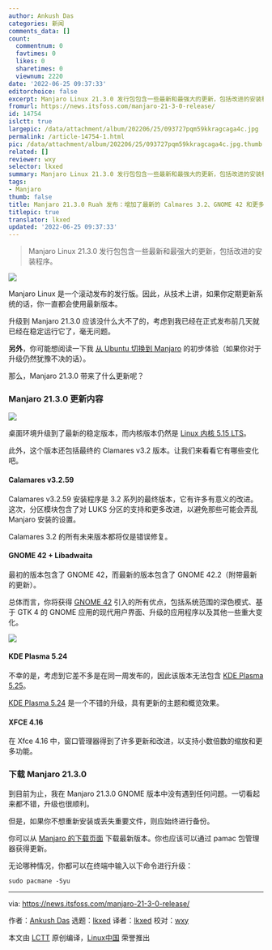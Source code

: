 ```yaml
---
author: Ankush Das
categories: 新闻
comments_data: []
count:
  commentnum: 0
  favtimes: 0
  likes: 0
  sharetimes: 0
  viewnum: 2220
date: '2022-06-25 09:37:33'
editorchoice: false
excerpt: Manjaro Linux 21.3.0 发行包包含一些最新和最强大的更新，包括改进的安装程序。
fromurl: https://news.itsfoss.com/manjaro-21-3-0-release/
id: 14754
islctt: true
largepic: /data/attachment/album/202206/25/093727pqm59kkragcaga4c.jpg
permalink: /article-14754-1.html
pic: /data/attachment/album/202206/25/093727pqm59kkragcaga4c.jpg.thumb.jpg
related: []
reviewer: wxy
selector: lkxed
summary: Manjaro Linux 21.3.0 发行包包含一些最新和最强大的更新，包括改进的安装程序。
tags:
- Manjaro
thumb: false
title: Manjaro 21.3.0 Ruah 发布：增加了最新的 Calmares 3.2、GNOME 42 和更多升级
titlepic: true
translator: lkxed
updated: '2022-06-25 09:37:33'
---
```



> 
> Manjaro Linux 21.3.0 发行包包含一些最新和最强大的更新，包括改进的安装程序。
> 
> 
> 


![](/data/attachment/album/202206/25/093727pqm59kkragcaga4c.jpg)


Manjaro Linux 是一个滚动发布的发行版。因此，从技术上讲，如果你定期更新系统的话，你一直都会使用最新版本。


升级到 Manjaro 21.3.0 应该没什么大不了的，考虑到我已经在正式发布前几天就已经在稳定运行它了，毫无问题。


**另外**，你可能想阅读一下我 [从 Ubuntu 切换到 Manjaro](https://news.itsfoss.com/manjaro-linux-experience/) 的初步体验（如果你对于升级仍然犹豫不决的话）。


那么，Manjaro 21.3.0 带来了什么更新呢？


### Manjaro 21.3.0 更新内容


![](/data/attachment/album/202206/25/093733sr72m6fequ36fh7z.jpg)


桌面环境升级到了最新的稳定版本，而内核版本仍然是 [Linux 内核 5.15 LTS](https://news.itsfoss.com/linux-kernel-5-15-release/)。


此外，这个版本还包括最终的 Clamares v3.2 版本。让我们来看看它有哪些变化吧。


#### Calamares v3.2.59


Calamares v3.2.59 安装程序是 3.2 系列的最终版本，它有许多有意义的改进。这次，分区模块包含了对 LUKS 分区的支持和更多改进，以避免那些可能会弄乱 Manjaro 安装的设置。


Calamares 3.2 的所有未来版本都将仅是错误修复。


#### GNOME 42 + Libadwaita


最初的版本包含了 GNOME 42，而最新的版本包含了 GNOME 42.2（附带最新的更新）。


总体而言，你将获得 [GNOME 42](https://news.itsfoss.com/gnome-42-release/) 引入的所有优点，包括系统范围的深色模式、基于 GTK 4 的 GNOME 应用的现代用户界面、升级的应用程序以及其他一些重大变化。


![](/data/attachment/album/202206/25/093734kpzzz8six5pjjppx.png)


#### KDE Plasma 5.24


不幸的是，考虑到它差不多是在同一周发布的，因此该版本无法包含 [KDE Plasma 5.25](https://news.itsfoss.com/kde-plasma-5-25-release/)。


[KDE Plasma 5.24](https://news.itsfoss.com/kde-plasma-5-24-lts-release/) 是一个不错的升级，具有更新的主题和概览效果。


#### XFCE 4.16


在 Xfce 4.16 中，窗口管理器得到了许多更新和改进，以支持小数倍数的缩放和更多功能。


### 下载 Manjaro 21.3.0


到目前为止，我在 Manjaro 21.3.0 GNOME 版本中没有遇到任何问题。一切看起来都不错，升级也很顺利。


但是，如果你不想重新安装或丢失重要文件，则应始终进行备份。


你可以从 [Manjaro 的下载页面](https://manjaro.org/download/) 下载最新版本。你也应该可以通过 pamac 包管理器获得更新。


无论哪种情况，你都可以在终端中输入以下命令进行升级：



```
sudo pacmane -Syu

```



---


via: <https://news.itsfoss.com/manjaro-21-3-0-release/>


作者：[Ankush Das](https://news.itsfoss.com/author/ankush/) 选题：[lkxed](https://github.com/lkxed) 译者：[lkxed](https://github.com/lkxed) 校对：[wxy](https://github.com/wxy)


本文由 [LCTT](https://github.com/LCTT/TranslateProject) 原创编译，[Linux中国](https://linux.cn/) 荣誉推出